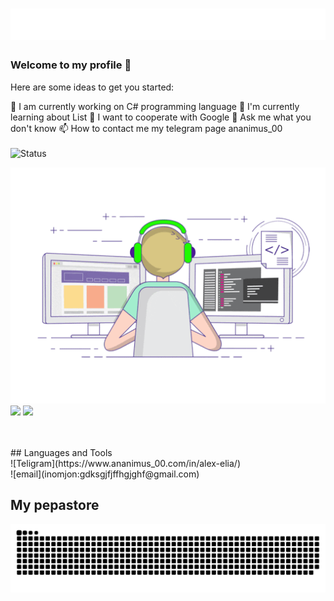 
<h1 align="center">
  <img src="https://github.com/SafarovInomjon/SafarovInomjon/blob/main/name.svg" />
</h1>

### Welcome to my profile 👋
Here are some ideas to get you started:

🔭 I am currently working on C# programming language
   🌱 I'm currently learning about List
   👯 I want to cooperate with Google
   💬 Ask me what you don't know
   📫 How to contact me my telegram page ananimus_00
   <br>
<br>
![Status](https://github-readme-stats.vercel.app/api?username=SafarovInomjon&show_icons=true&theme=radical)
<br>

<p align="left">
  <img src="https://raw.githubusercontent.com/mikonoid/mikonoid/main/images/gifs/coder3.gif">
  <img src="https://github-readme-stats.vercel.app/api/top-langs/?username=SafarovInomjon&layout=compact">
  <img src="https://github-readme-stats.vercel.app/api/top-langs/?username=SafarovInomjon&hide_progress=true">
</p>

<br>
<br>
## Languages and Tools 
<br>
![Teligram](https://www.ananimus_00.com/in/alex-elia/)
 <br>
 ![email](inomjon:gdksgjfjffhgjghf@gmail.com)

## My pepastore
![Statua](https://raw.githubusercontent.com/salesp07/salesp07/output/github-contribution-grid-snake.svg)

